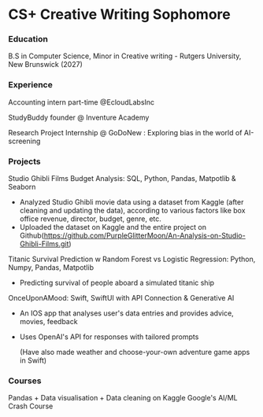 # CS+ Creative Writing Sophomore

### Education
B.S in Computer Science, Minor in Creative writing - Rutgers University, New Brunswick (2027)

### Experience
Accounting intern part-time @EcloudLabsInc 

StudyBuddy founder @ Inventure Academy

Research Project Internship @ GoDoNew : Exploring bias in the world of AI-screening


### Projects

Studio Ghibli Films Budget Analysis: SQL, Python, Pandas, Matpotlib & Seaborn
- Analyzed Studio Ghibli movie data using a dataset from Kaggle (after cleaning and updating the data), according to various
factors like box office revenue, director, budget, genre, etc.
- Uploaded the dataset on Kaggle and the entire project on
Github(https://github.com/PurpleGlitterMoon/An-Analysis-on-Studio-Ghibli-Films.git)

Titanic Survival Prediction w Random Forest vs Logistic Regression: Python, Numpy, Pandas, Matpotlib
- Predicting survival of people aboard a simulated titanic ship
  
OnceUponAMood: Swift, SwiftUI with API Connection & Generative AI
- An IOS app that analyses user's data entries and provides advice, movies, feedback
- Uses OpenAI's API for responses with tailored prompts
  
  (Have also made weather and choose-your-own adventure game apps in Swift)
  

### Courses
Pandas + Data visualisation + Data cleaning on Kaggle
Google's AI/ML Crash Course 



